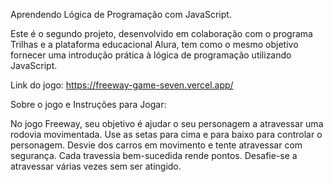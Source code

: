 Aprendendo Lógica de Programação com JavaScript.

Este é o segundo projeto, desenvolvido em colaboração com o programa Trilhas e a plataforma educacional Alura, tem como o mesmo objetivo fornecer uma introdução prática à lógica de programação utilizando JavaScript. 

Link do jogo: https://freeway-game-seven.vercel.app/

Sobre o jogo e Instruções para Jogar:

No jogo Freeway, seu objetivo é ajudar o seu personagem a atravessar uma rodovia movimentada. Use as setas para cima e para baixo para controlar o personagem. Desvie dos carros em movimento e tente atravessar com segurança. Cada travessia bem-sucedida rende pontos. Desafie-se a atravessar várias vezes sem ser atingido.

